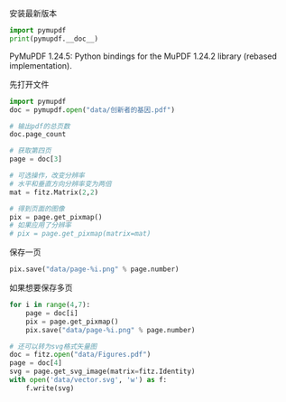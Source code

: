 安装最新版本

```python
import pymupdf
print(pymupdf.__doc__)
```
PyMuPDF 1.24.5: Python bindings for the MuPDF 1.24.2 library (rebased implementation).

先打开文件
```python
import pymupdf
doc = pymupdf.open("data/创新者的基因.pdf")
```

```python
# 输出pdf的总页数
doc.page_count
```

```python
# 获取第四页
page = doc[3]
```

```python
# 可选操作，改变分辨率
# 水平和垂直方向分辨率变为两倍
mat = fitz.Matrix(2,2)
```

```python
# 得到页面的图像
pix = page.get_pixmap()
# 如果应用了分辨率
# pix = page.get_pixmap(matrix=mat)
```

保存一页
```python
pix.save("data/page-%i.png" % page.number)
```

如果想要保存多页
```python
for i in range(4,7):
    page = doc[i]
    pix = page.get_pixmap()
    pix.save("data/page-%i.png" % page.number)
```

```python
# 还可以转为svg格式矢量图
doc = fitz.open("data/Figures.pdf")
page = doc[4]
svg = page.get_svg_image(matrix=fitz.Identity)
with open('data/vector.svg', 'w') as f:
    f.write(svg)
```



